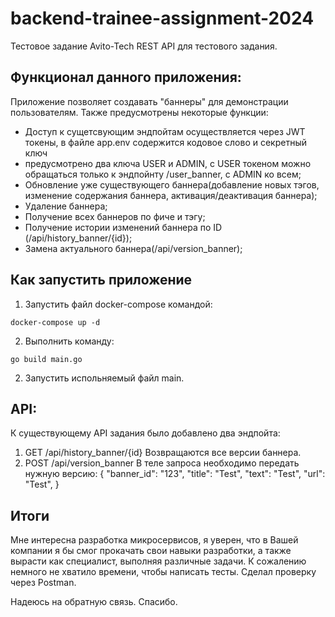 # backend-trainee-assignment-2024
Тестовое задание Avito-Tech
REST API для тестового задания.

## Функционал данного приложения:
Приложение позволяет создавать "баннеры" для демонстрации пользователям. Также предусмотрены некоторые функции:
- Доступ к сущетсвующим эндпойтам осуществляется через JWT токены, в файле app.env содержится кодовое слово и секретный ключ
- предусмотрено два ключа USER и ADMIN, с USER токеном можно обращаться только к эндпойнту /user_banner, с ADMIN ко всем;
- Обновление уже существующего баннера(добавление новых тэгов, изменение содержания баннера, активация/деактивация баннера);
- Удаление баннера;
- Получение всех баннеров по фиче и тэгу;
- Получение истории изменений баннера по ID (/api/history_banner/{id});
- Замена актуального баннера(/api/version_banner); 

## Как запустить приложение
1. Запустить файл docker-compose  командой:
```
docker-compose up -d
```
2. Выполнить команду:
```
go build main.go
```
2. Запустить испольняемый файл main.

## API:
К существующему API задания было добавлено два эндпойта:
1. GET /api/history_banner/{id}
Возвращаются все версии баннера.
2. POST /api/version_banner
В теле запроса необходимо передать нужную версию:
{
  "banner_id": "123",
   "title": "Test",
   "text": "Test",
   "url": "Test",
} 

## Итоги
Мне интересна разработка микросервисов, я уверен, что в Вашей компании я бы смог прокачать свои навыки разработки, а также вырасти как специалист, выполняя различные задачи. К сожалению немного не хватило времени, чтобы написать тесты. 
Сделал проверку через Postman. 

Надеюсь на обратную связь.
Спасибо. 
